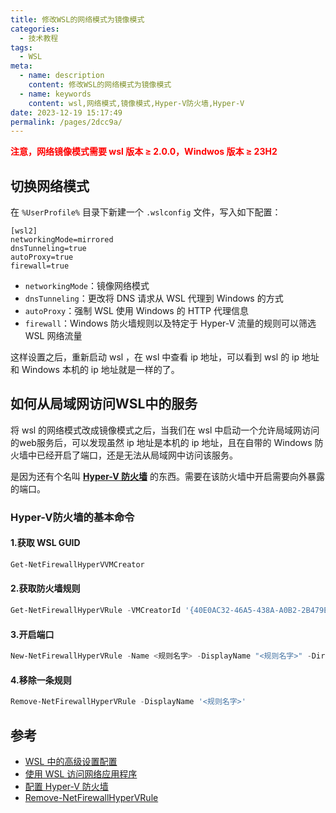 ```yaml
---
title: 修改WSL的网络模式为镜像模式
categories: 
  - 技术教程
tags: 
  - WSL
meta: 
  - name: description
    content: 修改WSL的网络模式为镜像模式
  - name: keywords
    content: wsl,网络模式,镜像模式,Hyper-V防火墙,Hyper-V
date: 2023-12-19 15:17:49
permalink: /pages/2dcc9a/
---
```




<strong style="color: red">注意，网络镜像模式需要 wsl 版本 ≥ 2.0.0，Windwos 版本 ≥ 23H2</strong>

## 切换网络模式

在 `%UserProfile%` 目录下新建一个 `.wslconfig` 文件，写入如下配置：

```
[wsl2]
networkingMode=mirrored
dnsTunneling=true
autoProxy=true
firewall=true
```

- `networkingMode`：镜像网络模式
- `dnsTunneling`：更改将 DNS 请求从 WSL 代理到 Windows 的方式
- `autoProxy`：强制 WSL 使用 Windows 的 HTTP 代理信息
- `firewall`：Windows 防火墙规则以及特定于 Hyper-V 流量的规则可以筛选 WSL 网络流量

这样设置之后，重新启动 wsl ，在 wsl 中查看 ip 地址，可以看到 wsl 的 ip 地址和 Windows 本机的 ip 地址就是一样的了。

## 如何从局域网访问WSL中的服务

将 wsl 的网络模式改成镜像模式之后，当我们在 wsl 中启动一个允许局域网访问的web服务后，可以发现虽然 ip 地址是本机的 ip 地址，且在自带的 Windows 防火墙中已经开启了端口，还是无法从局域网中访问该服务。

是因为还有个名叫 **[Hyper-V 防火墙](https://learn.microsoft.com/zh-cn/windows/wsl/networking#mirrored-mode-networking)** 的东西。需要在该防火墙中开启需要向外暴露的端口。

### Hyper-V防火墙的基本命令

#### 1.获取 WSL GUID

```powershell
Get-NetFirewallHyperVVMCreator
```

#### 2.获取防火墙规则

```powershell
Get-NetFirewallHyperVRule -VMCreatorId '{40E0AC32-46A5-438A-A0B2-2B479E8F2E90}'
```

#### 3.开启端口

```powershell
New-NetFirewallHyperVRule -Name <规则名字> -DisplayName "<规则名字>" -Direction Inbound -VMCreatorId '{40E0AC32-46A5-438A-A0B2-2B479E8F2E90}' -Protocol TCP -LocalPorts <端口号>
```

#### 4.移除一条规则

```powershell
Remove-NetFirewallHyperVRule -DisplayName '<规则名字>'
```

## 参考

- [WSL 中的高级设置配置](https://learn.microsoft.com/zh-cn/windows/wsl/wsl-config#wslconfig)
- [使用 WSL 访问网络应用程序](https://learn.microsoft.com/zh-cn/windows/wsl/networking#mirrored-mode-networking)
- [配置 Hyper-V 防火墙](https://learn.microsoft.com/zh-cn/windows/security/operating-system-security/network-security/windows-firewall/hyper-v-firewall)
- [Remove-NetFirewallHyperVRule](https://learn.microsoft.com/zh-cn/powershell/module/netsecurity/remove-netfirewallhypervrule?view=windowsserver2022-ps)